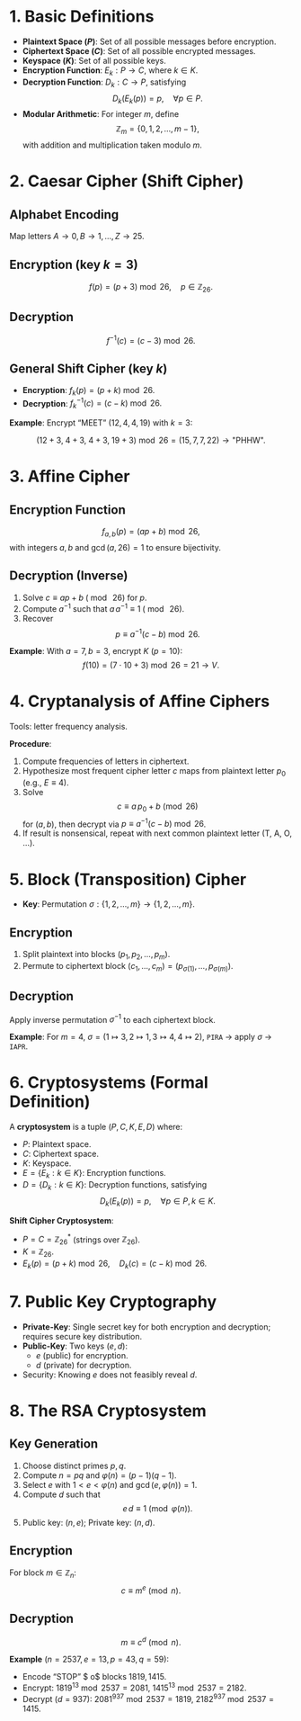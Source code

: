 # 1. Basic Definitions

- **Plaintext Space ($P$)**: Set of all possible messages before encryption.
- **Ciphertext Space ($C$)**: Set of all possible encrypted messages.
- **Keyspace ($K$)**: Set of all possible keys.
- **Encryption Function**: $E_k: P \to C$, where $k \in K$.
- **Decryption Function**: $D_k: C \to P$, satisfying
  $$D_k\bigl(E_k(p)\bigr) = p, \quad \forall p \in P.$$  
- **Modular Arithmetic**: For integer $m$, define
  $$\mathbb{Z}_m = \{0,1,2,\dots,m-1\},$$
  with addition and multiplication taken modulo $m$.


<!-- File: 2_Caesar_Cipher.md -->


# 2. Caesar Cipher (Shift Cipher)

## Alphabet Encoding
Map letters $A\to0, B\to1,\dots,Z\to25$.

## Encryption (key $k=3$)
$$f(p) = (p + 3) \bmod 26, \quad p \in \mathbb{Z}_{26}.$$  

## Decryption
$$f^{-1}(c) = (c - 3) \bmod 26.$$  

## General Shift Cipher (key $k$)
- **Encryption**: $f_k(p) = (p + k) \bmod 26.$  
- **Decryption**: $f_k^{-1}(c) = (c - k) \bmod 26.$

**Example**: Encrypt “MEET” $(12,4,4,19)$ with $k=3$:

$$(12+3,\;4+3,\;4+3,\;19+3) \bmod 26 = (15,7,7,22) \to \text{"PHHW"}.$$


<!-- File: 3_Affine_Cipher.md -->


# 3. Affine Cipher

## Encryption Function
$$f_{a,b}(p) = (a p + b) \bmod 26,$$
with integers $a,b$ and $\gcd(a,26)=1$ to ensure bijectivity.

## Decryption (Inverse)
1. Solve $c \equiv a p + b \;(\bmod\;26)$ for $p$.  
2. Compute $a^{-1}$ such that $a\,a^{-1}\equiv1\;(\bmod\;26)$.  
3. Recover
$$p \equiv a^{-1}(c - b) \bmod 26.$$  

**Example**: With $a=7,b=3$, encrypt $K$ $(p=10)$:
$$f(10) = (7\cdot10 + 3) \bmod 26 = 21 \to V.$$


<!-- File: 4_Cryptanalysis_Affine_Ciphers.md -->


# 4. Cryptanalysis of Affine Ciphers

Tools: letter frequency analysis.

**Procedure**:
1. Compute frequencies of letters in ciphertext.
2. Hypothesize most frequent cipher letter $c$ maps from plaintext letter $p_0$ (e.g., $E\equiv4$).
3. Solve
   $$c \equiv a\,p_0 + b \pmod{26}$$
   for $(a,b)$, then decrypt via $p \equiv a^{-1}(c - b) \bmod 26$.
4. If result is nonsensical, repeat with next common plaintext letter (T, A, O, …).


<!-- File: 5_Block_Transposition_Cipher.md -->


# 5. Block (Transposition) Cipher

- **Key**: Permutation $\sigma:\{1,2,\dots,m\}\to\{1,2,\dots,m\}$.  

## Encryption
1. Split plaintext into blocks $(p_1,p_2,\dots,p_m)$.  
2. Permute to ciphertext block $(c_1,\dots,c_m) = (p_{\sigma(1)},\dots,p_{\sigma(m)})$.

## Decryption
Apply inverse permutation $\sigma^{-1}$ to each ciphertext block.

**Example**: For $m=4$, $\sigma=(1\mapsto3,2\mapsto1,3\mapsto4,4\mapsto2)$,
``PIRA`` → apply $\sigma$ → ``IAPR``.


<!-- File: 6_Cryptosystem_Definition.md -->


# 6. Cryptosystems (Formal Definition)

A **cryptosystem** is a tuple $(P,C,K,E,D)$ where:
- $P$: Plaintext space.
- $C$: Ciphertext space.
- $K$: Keyspace.
- $E = \{E_k: k\in K\}$: Encryption functions.
- $D = \{D_k: k\in K\}$: Decryption functions, satisfying
  $$D_k\bigl(E_k(p)\bigr) = p, \quad \forall p\in P, k\in K.$$  

**Shift Cipher Cryptosystem**:
- $P=C=\mathbb{Z}_{26}^*$ (strings over $\mathbb{Z}_{26}$).
- $K=\mathbb{Z}_{26}$.
- $E_k(p)=(p+k)\bmod26,\quad D_k(c)=(c-k)\bmod26.$



# 7. Public Key Cryptography

- **Private-Key**: Single secret key for both encryption and decryption; requires secure key distribution.
- **Public-Key**: Two keys $(e,d)$:
  - $e$ (public) for encryption.
  - $d$ (private) for decryption.
- Security: Knowing $e$ does not feasibly reveal $d$.



# 8. The RSA Cryptosystem

## Key Generation
1. Choose distinct primes $p,q$.  
2. Compute $n=pq$ and $\varphi(n)=(p-1)(q-1)$.  
3. Select $e$ with $1<e<\varphi(n)$ and $\gcd(e,\varphi(n))=1$.  
4. Compute $d$ such that $$e\,d \equiv 1 \pmod{\varphi(n)}.$$  
5. Public key: $(n,e)$; Private key: $(n,d)$.

## Encryption
For block $m\in\mathbb{Z}_n$:
$$c \equiv m^e \pmod{n}.$$  

## Decryption
$$m \equiv c^d \pmod{n}.$$  

**Example** ($n=2537,e=13,p=43,q=59$):
- Encode “STOP” $	o$ blocks $1819,1415$.  
- Encrypt: $1819^{13}\bmod2537=2081$, $1415^{13}\bmod2537=2182$.  
- Decrypt ($d=937$): $2081^{937}\bmod2537=1819$, $2182^{937}\bmod2537=1415$.

